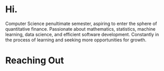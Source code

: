 # Hi. 

Computer Science penultimate semester, aspiring to enter the sphere of quantitative finance. Passionate about mathematics, statistics, machine learning, data science, and efficient software development. Constantly in the process of learning and seeking more opportunities for growth. 

# Reaching Out

 

